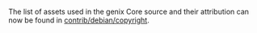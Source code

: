 The list of assets used in the genix Core source and their attribution can now be found in [contrib/debian/copyright](../contrib/debian/copyright).

